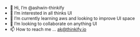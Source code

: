 - 👋 Hi, I’m @ashwin-thinkify
- 👀 I’m interested in all thinks UI
- 🌱 I’m currently learning aws and looking to improve UI space
- 💞️ I’m looking to collaborate on anything UI
- 📫 How to reach me ... ak@thinkify.io

<!---
ashwin-thinkify/ashwin-thinkify is a ✨ special ✨ repository because its `README.md` (this file) appears on your GitHub profile.
You can click the Preview link to take a look at your changes.
--->

